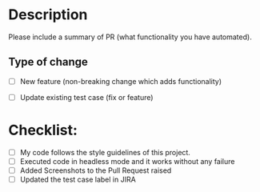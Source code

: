 # Description

Please include a summary of PR (what functionality you have automated).

## Type of change

- [ ] New feature (non-breaking change which adds functionality)
- [ ] Update existing test case (fix or feature) 


# Checklist:

- [ ] My code follows the style guidelines of this project.
- [ ] Executed code in headless mode and it works without any failure
- [ ] Added Screenshots to the Pull Request raised
- [ ] Updated the test case label in JIRA